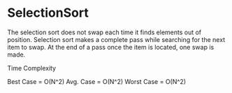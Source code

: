 # SelectionSort
The selection sort does not swap each time  it finds elements out of position. Selection sort  makes a complete pass while searching for the  next item to swap. At the end of a pass once  the item is located, one swap is made.

Time Complexity 

Best Case = O(N^2)
Avg. Case =  O(N^2)
Worst Case =  O(N^2)
